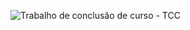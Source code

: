 ![Trabalho de conclusão de curso - TCC](https://github.com/Samm-Rod/TCC-ETB/assets/86389730/ef6a658d-2fc5-4f9f-870d-889187bec363)
